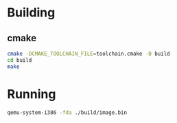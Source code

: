 # Building

## cmake

```bash
cmake -DCMAKE_TOOLCHAIN_FILE=toolchain.cmake -B build
cd build
make
```

# Running

```bash
qemu-system-i386 -fda ./build/image.bin
```
